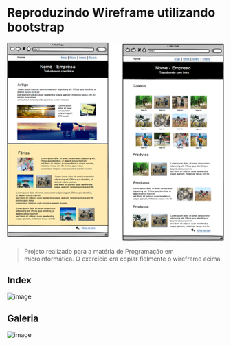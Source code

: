# Reproduzindo Wireframe utilizando bootstrap


<img src="wireframeHTMLCSS.png" alt="exemplo imagem">

> Projeto realizado para a matéria de Programação em microinformática. O exercício era copiar fielmente o wireframe acima.


## Index
![image](https://user-images.githubusercontent.com/72284498/194197561-215b116c-c391-41e4-9dfe-19bfed4f6a98.png)
</br>
## Galeria
![image](https://user-images.githubusercontent.com/72284498/194197598-77db2ca6-9123-4e90-ac18-b1bb351ca992.png)
